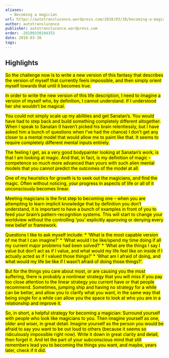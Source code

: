 ```yaml
---
aliases:
  - Becoming a magician
url: https://autotranslucence.wordpress.com/2018/03/30/becoming-a-magician/
author: autotranslucence
publisher: autotranslucence.wordpress.com
order: -20180330104353
date: 2018-03-30
tags:
---
```


## Highlights
<mark>So the challenge now is to write a new version of this fantasy that describes the version of myself that currently feels impossible, and then simply orient myself towards that until it becomes true.</mark>

<mark>In order to write the new version of this life description, I need to imagine a version of myself who, by definition, I cannot understand. If I understood her she wouldn’t be magical.</mark>

<mark>You could not simply scale up my abilities and get Sanatan’s. You would have had to step back and build something completely different altogether. When I speak to Sanatan (I haven’t picked his brain relentlessly, but I have asked him a bunch of questions when I’ve had the chance) I don’t get any closer to a mental model that would allow me to paint like that. It seems to require completely different mental inputs entirely.</mark>

<mark>The feeling I get, as a very good bodypainter looking at Sanatan’s work, is that I am looking at magic. And that, in fact, is my definition of magic – competence so much more advanced than yours with such alien mental models that you cannot predict the outcomes of the model at all.</mark>

<mark>One of my heuristics for growth is to seek out the magicians, and find the magic. Often without noticing, your progress in aspects of life or all of it unconsciously becomes linear.</mark>

<mark>Meeting magicians is the first step to becoming one – when you are attempting to learn implicit knowledge that by definition you don’t understand, it is important to have a bunch of examples in front of you to feed your brain’s pattern-recognition systems. This will start to change your worldview without the controlling ‘you’ explicitly approving or denying every new belief or framework.</mark>

<mark>Questions I like to ask myself include: * ‘What is the most capable version of me that I can imagine?’ * ‘What would I be like/spend my time doing if all my current major problems had been solved?’ * ‘What are the things I say I value but don’t act as if I value, and what would my life feel like on inside if I actually acted as if I valued those things?’ * ‘What am I afraid of doing, and what would my life be like if I wasn’t afraid of doing those things?’.</mark>

<mark>But for the things you care about most, or are causing you the most suffering, there is probably a nonlinear strategy that you will miss if you pay too close attention to the linear strategy you current have or that people recommend. Sometimes, jumping ship and having no strategy for a while can be better, and allow you to clarify what you want, in the same way that being single for a while can allow you the space to look at who you are in a relationship and improve it.</mark>

<mark>So, in short, a helpful strategy for becoming a magician: Surround yourself with people who look like magicians to you. Then imagine yourself as one, older and wiser, in great detail. Imagine yourself as the person you would be afraid to say you want to be out loud to others (because it seems so ridiculously impossible right now). Write it down in great clarity and detail, then forget it. And let the part of your subconscious mind that still remembers lead you to becoming the things you want, and maybe, years later, check if it did.</mark>

